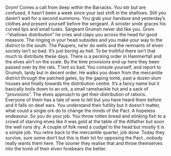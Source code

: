 Grom! Comes a call from deep within the Barracks. You stir but are confused, it hasn’t been a week since your last shift in the shallows. Still you daren’t wait for a second summons. You grab your handaxe and yesterday’s clothes and present yourself before the sergeant. A sinister smile graces his curved lips and small tusks. Sargeant Grumsh never did like you. Grom -“shallows distribution” he cries and claps you across the head for good measure. The ringing in your head subsides and you make your way to the district to the south. The Paupers, ne’er do wells and the remnants of elven society isn’t so bad. It’s just boring as hell. To be truthful there isn’t that much to distribute these days. There is a pecking order in Hammerfall and the elves ain’t on the scale. By the time provisions end up here they been passed over by the rats. T’isnt so bad. You console yourself, and report to Grumsh, tardy but in decent order. He walks you down from the mercantile district through the patched gates, by the gaping tomb, past a dozen slum houses and finally towards the distribution centre. It’s a fancy name but it basically boils down to an ork, a small ramshackle hut and a sack of “provisions”. The elves approach to get their distribution of rations. Everyone of them has a tale of woe to tell but you have heard them before and it falls on deaf ears. You understand their futility but it doesn’t matter, what could a single ork do to change the minds of the Pact. A hopeless endeavour. So you do your job. You throw rotten bread and stinking fish to a crowd of starving elves like it was gold at the table of the Allfather but soon the well runs dry. A couple of folk need a cudgel to the head but mostly it is a simple job. You retire back to the mercantile quarter, job done. Today they survive, sure some don’t but this is their lot for opposing the Pact…nobody really wants them here. The sooner they realise that and throw themselves into the tomb of their elven forebears the better.